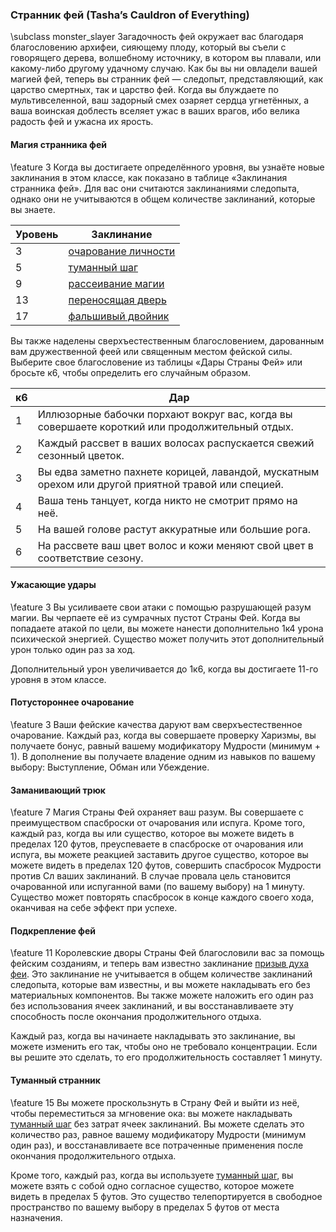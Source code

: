 ### Странник фей (Tasha’s Cauldron of Everything)
\subclass monster_slayer
Загадочность фей окружает вас благодаря благословению архифеи, сияющему плоду, который вы съели с говорящего дерева, волшебному источнику, в котором вы плавали, или какому-либо другому удачному случаю. Как бы вы ни овладели вашей магией фей, теперь вы странник фей — следопыт, представляющий, как царство смертных, так и царство фей. Когда вы блуждаете по мультивселенной, ваш задорный смех озаряет сердца угнетённых, а ваша воинская доблесть вселяет ужас в ваших врагов, ибо велика радость фей и ужасна их ярость.

#### Магия странника фей
\feature 3
Когда вы достигаете определённого уровня, вы узнаёте новые заклинания в этом классе, как показано в таблице «Заклинания странника фей». Для вас они считаются заклинаниями следопыта, однако они не учитываются в общем количестве заклинаний, которые вы знаете.

Уровень | Заклинание
---|---
3 | [очарование личности](spell.charm_person)
5 | [туманный шаг](spell.misty_step)
9 | [рассеивание магии](spell.dispel_magic)
13 | [переносящая дверь](spell.dimension_door)
17 | [фальшивый двойник](spell.mislead)

Вы также наделены сверхъестественным благословением, дарованным вам дружественной феей или священным местом фейской силы. Выберите свое благословение из таблицы «Дары Страны Фей» или бросьте к6, чтобы определить его случайным образом.

к6 | Дар
---|---
1 | Иллюзорные бабочки порхают вокруг вас, когда вы совершаете короткий или продолжительный отдых.
2 | Каждый рассвет в ваших волосах распускается свежий сезонный цветок.
3 | Вы едва заметно пахнете корицей, лавандой, мускатным орехом или другой приятной травой или специей.
4 | Ваша тень танцует, когда никто не смотрит прямо на неё.
5 | На вашей голове растут аккуратные или большие рога.
6 | На рассвете ваш цвет волос и кожи меняют свой цвет в соответствие сезону.

#### Ужасающие удары
\feature 3
Вы усиливаете свои атаки с помощью разрушающей разум магии. Вы черпаете её из сумрачных пустот Страны Фей. Когда вы попадаете атакой по цели, вы можете нанести дополнительно 1к4 урона психической энергией. Существо может получить этот дополнительный урон только один раз за ход.

Дополнительный урон увеличивается до 1к6, когда вы достигаете 11-го уровня в этом классе.

#### Потустороннее очарование
\feature 3
Ваши фейские качества даруют вам сверхъестественное очарование. Каждый раз, когда вы совершаете проверку Харизмы, вы получаете бонус, равный вашему модификатору Мудрости (минимум + 1).
В дополнение вы получаете владение одним из навыков по вашему выбору: Выступление, Обман или Убеждение.

#### Заманивающий трюк
\feature 7
Магия Страны Фей охраняет ваш разум. Вы совершаете с преимуществом спасброски от очарования или испуга.
Кроме того, каждый раз, когда вы или существо, которое вы можете видеть в пределах 120 футов, преуспеваете в спасброске от очарования или испуга, вы можете реакцией заставить другое существо, которое вы можете видеть в пределах 120 футов, совершить спасбросок Мудрости против Сл ваших заклинаний. В случае провала цель становится очарованной или испуганной вами (по вашему выбору) на 1 минуту. Существо может повторять спасбросок в конце каждого своего хода, оканчивая на себе эффект при успехе.

#### Подкрепление фей
\feature 11
Королевские дворы Страны Фей благословили вас за помощь фейским созданиям, и теперь вам известно заклинание [призыв духа феи](spell.summon_fey). Это заклинание не учитывается в общем количестве заклинаний следопыта, которые вам известны, и вы можете накладывать его без материальных компонентов. Вы также можете наложить его один раз без использования ячеек заклинаний, и вы восстанавливаете эту способность после окончания продолжительного отдыха.

Каждый раз, когда вы начинаете накладывать это заклинание, вы можете изменить его так, чтобы оно не требовало концентрации. Если вы решите это сделать, то его продолжительность составляет 1 минуту.

#### Туманный странник
\feature 15
Вы можете проскользнуть в Страну Фей и выйти из неё, чтобы переместиться за мгновение ока: вы можете накладывать [туманный шаг](spell.misty_step) без затрат ячеек заклинаний. Вы можете сделать это количество раз, равное вашему модификатору Мудрости (минимум один раз), и восстанавливаете все потраченные применения после окончания продолжительного отдыха.

Кроме того, каждый раз, когда вы используете [туманный шаг](spell.misty_step), вы можете взять с собой одно согласное существо, которое можете видеть в пределах 5 футов. Это существо телепортируется в свободное пространство по вашему выбору в пределах 5 футов от места назначения.

